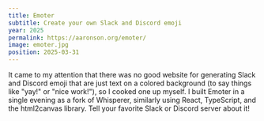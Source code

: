 ```yaml
---
title: Emoter
subtitle: Create your own Slack and Discord emoji
year: 2025
permalink: https://aaronson.org/emoter/
image: emoter.jpg
position: 2025-03-31
---
```


It came to my attention that there was no good website for generating Slack and Discord emoji that are just text on a colored background (to say things like "yay!" or "nice work!"), so I cooked one up myself. I built Emoter in a single evening as a fork of Whisperer, similarly using React, TypeScript, and the html2canvas library. Tell your favorite Slack or Discord server about it!
